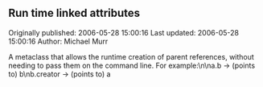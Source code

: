 ## Run time linked attributes

Originally published: 2006-05-28 15:00:16
Last updated: 2006-05-28 15:00:16
Author: Michael Murr

A metaclass that allows the runtime creation of parent references, without needing to pass them on the command line.  For example:\n\na.b -> (points to) b\nb.creator -> (points to) a